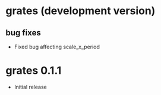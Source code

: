 # grates (development version)

## bug fixes

* Fixed bug affecting scale_x_period

# grates 0.1.1

* Initial release
